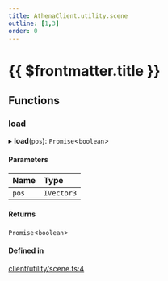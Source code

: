 ```yaml
---
title: AthenaClient.utility.scene
outline: [1,3]
order: 0
---
```


# {{ $frontmatter.title }}


## Functions

### load

▸ **load**(`pos`): `Promise`<`boolean`\>

#### Parameters

| Name | Type |
| :------ | :------ |
| `pos` | `IVector3` |

#### Returns

`Promise`<`boolean`\>

#### Defined in

[client/utility/scene.ts:4](https://github.com/Stuyk/altv-athena/blob/627294b/src/core/client/utility/scene.ts#L4)
